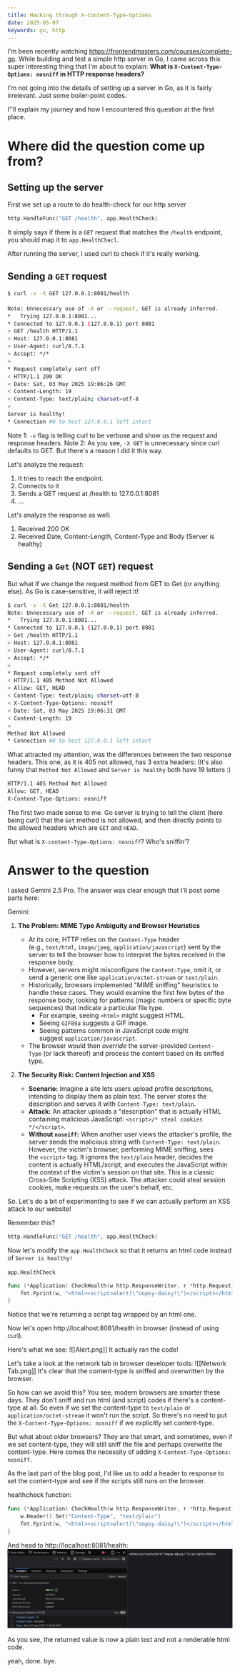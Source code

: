 ```yaml
---
title: Hacking through X-Content-Type-Options
date: 2025-05-07
keywords: go, http
---
```


I'm been recently watching https://frontendmasters.com/courses/complete-go. While building and test a simple http server in Go, I came across this super interesting thing that I'm about to explain: 
**What is `X-Content-Type-Options: nosniff` in HTTP response headers?**

I'm not going into the details of setting up a server in Go, as it is fairly irrelevant. Just some boiler-point codes.

I''ll explain my journey and how I encountered this question at the first place.

# Where did the question come up from?
## Setting up the server
First we set up a route to do health-check for our http server
```go
http.HandleFunc("GET /health", app.HealthCheck)
```
It simply says if there is a `GET` request that matches the `/health` endpoint, you should map it to `app.HealthChecl`. 

After running the server, I used curl to check if it's really working. 

## Sending a `GET` request
```sh
$ curl -v -X GET 127.0.0.1:8081/health

Note: Unnecessary use of -X or --request, GET is already inferred.
*   Trying 127.0.0.1:8081...
* Connected to 127.0.0.1 (127.0.0.1) port 8081
> GET /health HTTP/1.1
> Host: 127.0.0.1:8081
> User-Agent: curl/8.7.1
> Accept: */*
> 
* Request completely sent off
< HTTP/1.1 200 OK
< Date: Sat, 03 May 2025 19:06:26 GMT
< Content-Length: 19
< Content-Type: text/plain; charset=utf-8
< 
Server is healthy!
* Connection #0 to host 127.0.0.1 left intact
```

Note 1: `-v` flag is telling curl to be verbose and show us the request and response headers.
Note 2: As you see, `-X GET` is unnecessary since curl defaults to GET. But there's a reason I did it this way.

Let's analyze the request:
1. It tries to reach the endpoint.
2. Connects to it
3. Sends a GET request at /health to 127.0.0.1:8081
4. ...

Let's analyze the response as well:
1. Received 200 OK
2. Received Date, Content-Length, Content-Type and Body (Server is healthy)


## Sending a `Get` (NOT `GET`) request
But what if we change the request method from GET to Get (or anything else). As Go is case-sensitive, it will reject it!
```sh
$ curl -v -X Get 127.0.0.1:8081/health
Note: Unnecessary use of -X or --request, GET is already inferred.
*   Trying 127.0.0.1:8081...
* Connected to 127.0.0.1 (127.0.0.1) port 8081
> Get /health HTTP/1.1
> Host: 127.0.0.1:8081
> User-Agent: curl/8.7.1
> Accept: */*
> 
* Request completely sent off
< HTTP/1.1 405 Method Not Allowed
< Allow: GET, HEAD
< Content-Type: text/plain; charset=utf-8
< X-Content-Type-Options: nosniff
< Date: Sat, 03 May 2025 19:06:31 GMT
< Content-Length: 19
< 
Method Not Allowed
* Connection #0 to host 127.0.0.1 left intact
```

What attracted my attention, was the differences between the two response headers. This one, as it is 405 not allowed, has 3 extra headers: (It's also funny that `Method Not Allowed` and `Server is healthy` both have 19 letters :)
```txt
HTTP/1.1 405 Method Not Allowed
Allow: GET, HEAD
X-Content-Type-Options: nosniff
```
The first two made sense to me. Go server is trying to tell the client (here being curl) that the `Get` method is not allowed, and then directly points to the allowed headers which are `GET` and `HEAD`. 

But what is `X-content-Type-Options: nosniff`? Who's sniffin'?

# Answer to the question
I asked Gemini 2.5 Pro. The answer was clear enough that I'll post some parts here:


Gemini:

1. **The Problem: MIME Type Ambiguity and Browser Heuristics**
    - At its core, HTTP relies on the `Content-Type` header (e.g., `text/html`, `image/jpeg`, `application/javascript`) sent by the server to tell the browser how to interpret the bytes received in the response body.
    - However, servers might misconfigure the `Content-Type`, omit it, or send a generic one like `application/octet-stream` or `text/plain`.
    - Historically, browsers implemented "MIME sniffing" heuristics to handle these cases. They would examine the first few bytes of the response body, looking for patterns (magic numbers or specific byte sequences) that indicate a particular file type.
        - For example, seeing `<html>` might suggest HTML.
        - Seeing `GIF89a` suggests a GIF image.
        - Seeing patterns common in JavaScript code might suggest `application/javascript`.
    - The browser would then _override_ the server-provided `Content-Type` (or lack thereof) and process the content based on its sniffed type.

2. **The Security Risk: Content Injection and XSS**
	- **Scenario:** Imagine a site lets users upload profile descriptions, intending to display them as plain text. The server stores the description and serves it with `Content-Type: text/plain`.
	- **Attack:** An attacker uploads a "description" that is actually HTML containing malicious JavaScript: `<script>/* steal cookies */</script>`.
	- **Without `nosniff`:** When another user views the attacker's profile, the server sends the malicious string with `Content-Type: text/plain`. However, the victim's browser, performing MIME sniffing, sees the `<script>` tag. It ignores the `text/plain` header, decides the content is actually HTML/script, and executes the JavaScript within the context of the victim's session on that site. This is a classic Cross-Site Scripting (XSS) attack. The attacker could steal session cookies, make requests on the user's behalf, etc.

So. Let's do a bit of experimenting to see if we can actually perform an XSS attack to our website!

Remember this?
```go
http.HandleFunc("GET /health", app.HealthCheck)
```

Now let's modify the `app.HealthCheck` so that it returns an html code instead of `Server is healthy!`

`app.HealthCheck`
```go
func (*Application) CheckHealth(w http.ResponseWriter, r *http.Request) {
	fmt.Fprint(w, "<html><script>alert(\"oopsy-daisy!\")</script></html>")
}
```
Notice that we're returning a script tag wrapped by an html one.

Now let's open http://localhost:8081/health in browser (instead of using curl).

Here's what we see:
![[Alert.png]]
It actually ran the code!

Let's take a look at the network tab in browser developer tools:
![[Network Tab.png]]
It's clear that the content-type is sniffed and overwritten by the browser.

So how can we avoid this? You see, modern browsers are smarter these days. They don't sniff and run html (and script) codes if there's a content-type at all. So even if we set the content-type to `text/plain` or `application/octet-stream` it won't run the script. So there's no need to put the `X-Content-Type-Options: nosniff` if we explicitly set content-type. 

But what about older browsers? They are that smart, and sometimes, even if we set content-type, they will still sniff the file and perhaps overwrite the content-type. Here comes the necessity of adding `X-Content-Type-Options: nosniff`. 

As the last part of the blog post, I'd like us to add a header to response to set the content-type and see if the scripts still runs on the browser.

healthcheck function:
```go
func (*Application) CheckHealth(w http.ResponseWriter, r *http.Request) {
	w.Header().Set("Content-Type", "text/plain")
	fmt.Fprint(w, "<html><script>alert(\"oopsy-daisy!\")</script></html>")
}
```

And head to http://localhost:8081/health:
![Adding Content-Type](./img/add-content-type.png)

As you see, the returned value is now a plain text and not a renderable html code.


yeah, done. bye. 